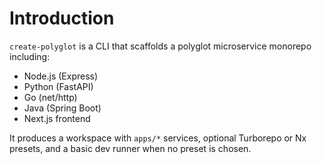 # Introduction

`create-polyglot` is a CLI that scaffolds a polyglot microservice monorepo including:

- Node.js (Express)
- Python (FastAPI)
- Go (net/http)
- Java (Spring Boot)
- Next.js frontend

It produces a workspace with `apps/*` services, optional Turborepo or Nx presets, and a basic dev runner when no preset is chosen.
